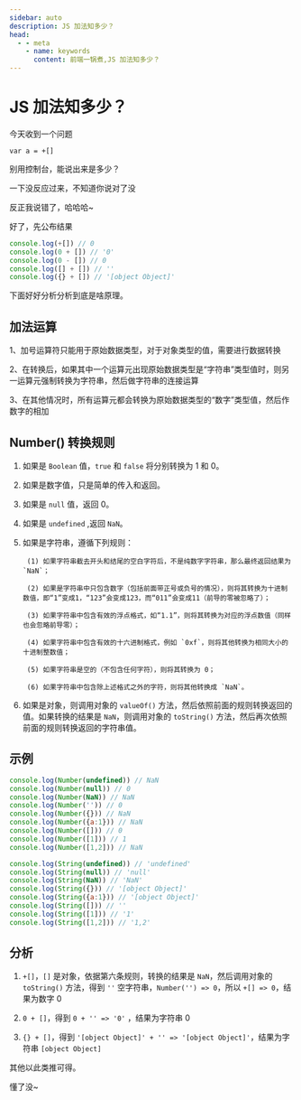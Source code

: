 ```yaml
---
sidebar: auto
description: JS 加法知多少？
head:
  - - meta
    - name: keywords
      content: 前端一锅煮,JS 加法知多少？
---
```


# JS 加法知多少？

今天收到一个问题

`var a = +[]`

别用控制台，能说出来是多少？

一下没反应过来，不知道你说对了没

反正我说错了，哈哈哈~

好了，先公布结果

``` js
console.log(+[]) // 0
console.log(0 + []) // '0'
console.log(0 - []) // 0
console.log([] + []) // ''
console.log({} + []) // '[object Object]'
```

下面好好分析分析到底是啥原理。

## 加法运算

1、加号运算符只能用于原始数据类型，对于对象类型的值，需要进行数据转换

2、在转换后，如果其中一个运算元出现原始数据类型是“字符串”类型值时，则另一运算元强制转换为字符串，然后做字符串的连接运算

3、在其他情况时，所有运算元都会转换为原始数据类型的“数字”类型值，然后作数字的相加

## Number() 转换规则

1. 如果是 `Boolean` 值，`true` 和 `false` 将分别转换为 1 和 0。

2. 如果是数字值，只是简单的传入和返回。

3. 如果是 `null` 值，返回 0。

4. 如果是 `undefined` ,返回 `NaN`。

5. 如果是字符串，遵循下列规则：

        (1) 如果字符串截去开头和结尾的空白字符后，不是纯数字字符串，那么最终返回结果为 `NaN`；

        (2) 如果是字符串中只包含数字（包括前面带正号或负号的情况），则将其转换为十进制数值，即“1”变成1，“123”会变成123，而“011”会变成11（前导的零被忽略了）；

        (3) 如果字符串中包含有效的浮点格式，如“1.1”，则将其转换为对应的浮点数值（同样也会忽略前导零）；

        (4) 如果字符串中包含有效的十六进制格式，例如 `0xf`，则将其他转换为相同大小的十进制整数值；

        (5) 如果字符串是空的（不包含任何字符），则将其转换为 0；

        (6) 如果字符串中包含除上述格式之外的字符，则将其他转换成 `NaN`。

6. 如果是对象，则调用对象的 `valueOf()` 方法，然后依照前面的规则转换返回的值。如果转换的结果是 `NaN`，则调用对象的 `toString()`
 方法，然后再次依照前面的规则转换返回的字符串值。

## 示例
```js
console.log(Number(undefined)) // NaN
console.log(Number(null)) // 0
console.log(Number(NaN)) // NaN
console.log(Number('')) // 0
console.log(Number({})) // NaN
console.log(Number({a:1})) // NaN
console.log(Number([])) // 0
console.log(Number([1])) // 1
console.log(Number([1,2])) // NaN

console.log(String(undefined)) // 'undefined'
console.log(String(null)) // 'null'
console.log(String(NaN)) // 'NaN'
console.log(String({})) // '[object Object]'
console.log(String({a:1})) // '[object Object]'
console.log(String([])) // ''
console.log(String([1])) // '1'
console.log(String([1,2])) // '1,2'
```

## 分析
1. `+[]`，`[]` 是对象，依据第六条规则，转换的结果是 `NaN`，然后调用对象的 `toString()` 方法，得到 `''` 空字符串，`Number('') => 0`，所以 `+[] => 0`，结果为数字 0

2. `0 + []`，得到 `0 + '' => '0'` ，结果为字符串 0

3. `{} + []`，得到 `'[object Object]' + '' => '[object Object]'`，结果为字符串 `[object Object]`

其他以此类推可得。

懂了没~